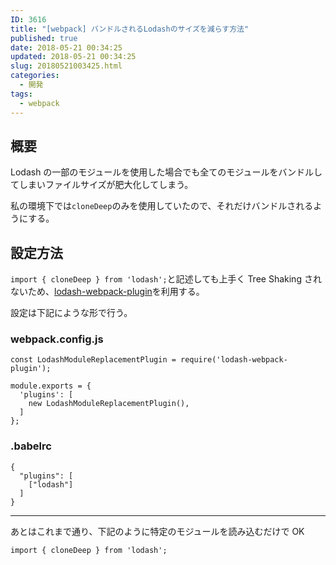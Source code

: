 ```yaml
---
ID: 3616
title: "[webpack] バンドルされるLodashのサイズを減らす方法"
published: true
date: 2018-05-21 00:34:25
updated: 2018-05-21 00:34:25
slug: 20180521003425.html
categories:
  - 開発
tags:
  - webpack
---
```


## 概要

Lodash の一部のモジュールを使用した場合でも全てのモジュールをバンドルしてしまいファイルサイズが肥大化してしまう。

私の環境下では`cloneDeep`のみを使用していたので、それだけバンドルされるようにする。

## 設定方法

`import { cloneDeep } from 'lodash';`と記述しても上手く Tree Shaking されないため、[lodash-webpack-plugin](https://github.com/lodash/lodash-webpack-plugin)を利用する。

設定は下記にような形で行う。

### webpack.config.js

```language-js
const LodashModuleReplacementPlugin = require('lodash-webpack-plugin');

module.exports = {
  'plugins': [
    new LodashModuleReplacementPlugin(),
  ]
};
```

### .babelrc

```language-json
{
  "plugins": [
    ["lodash"]
  ]
}
```

---

あとはこれまで通り、下記のように特定のモジュールを読み込むだけで OK

```language-js
import { cloneDeep } from 'lodash';
```
